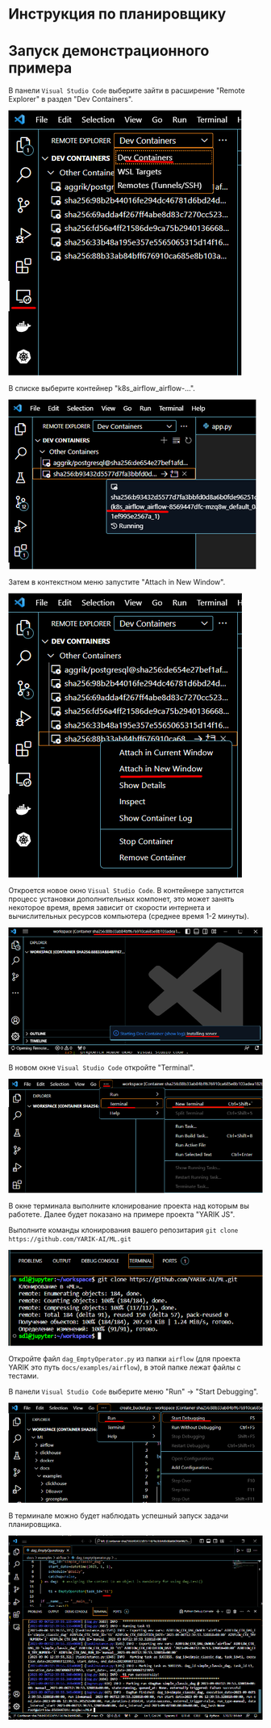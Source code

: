 # Инструкция по планировщику

# Запуск демонстрационного примера

В  панели `Visual Studio Code` выберите зайти в расширение "Remote Explorer" в раздел "Dev Containers".

![Dev Containers](./imgs/debug1.png "Выбор режима удаленной отладки")

В списке выберите контейнер "k8s_airflow_airflow-...". 

![контейнер jupyter](./imgs/debug2.png "Выбор контейнера")

Затем в контекстном меню запустите "Attach in New Window".

![Attach in New Window](./imgs/debug3.png "Attach in New Window")

Откроется новое окно `Visual Studio Code`. В контейнере запустится процесс установки дополнительных компонет, это может занять некоторое время, время зависит от скорости интернета и вычислительных ресурсов компьютера (среднее время 1-2 минуты).

![Installing server](./imgs/debug4.png "Installing server")

В новом окне `Visual Studio Code` откройте "Terminal".

![Terminal](./imgs/debug5.png "Terminal")

В окне терминала выполните клонирование проекта над которым вы работете. Далее будет показано на примере проекта "YARIK JS".

Выполните команды клонирования вашего репозитария `git clone https://github.com/YARIK-AI/ML.git`

![git clone](./imgs/debug6.png "git clone")

Откройте файл `dag_EmptyOperator.py` из папки `airflow` (для проекта YARIK это путь `docs/examples/airflow`), в этой папке лежат файлы с тестами. 

В  панели `Visual Studio Code` выберите меню "Run" -> "Start Debugging".

![Start Debugging](./imgs/debug8.png "Start Debugging")

В терминале можно будет наблюдать успешный запуск задачи планировщика.

![Run dag](./imgs/debug9.png "Run dag")